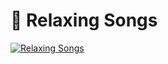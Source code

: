 # :christmas_tree: Relaxing Songs

[![Relaxing Songs](https://img.youtube.com/vi/7LkNYNeJ424/0.jpg)](https://youtu.be/7LkNYNeJ424)
